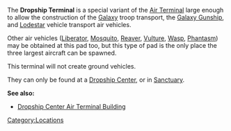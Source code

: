 The **Dropship Terminal** is a special variant of the [Air
Terminal](Air_Terminal.md "wikilink") large enough to allow the
construction of the [Galaxy](Galaxy.md "wikilink") troop transport, the
[Galaxy Gunship](Galaxy_Gunship.md "wikilink"), and
[Lodestar](Lodestar.md "wikilink") vehicle transport air vehicles.

Other air vehicles ([Liberator](Liberator.md "wikilink"),
[Mosquito](Mosquito.md "wikilink"), [Reaver](Reaver.md "wikilink"),
[Vulture](Vulture.md "wikilink"), [Wasp](Wasp.md "wikilink"),
[Phantasm](Phantasm.md "wikilink")) may be obtained at this pad too, but
this type of pad is the only place the three largest aircraft can be
spawned.

This terminal will not create ground vehicles.

They can only be found at a [Dropship
Center](Dropship_Center.md "wikilink"), or in
[Sanctuary](Sanctuary.md "wikilink").

**See also:**

- [Dropship Center Air Terminal
  Building](Dropship_Center_Air_Terminal_Building.md "wikilink")

[Category:Locations](Category:Locations.md "wikilink")
